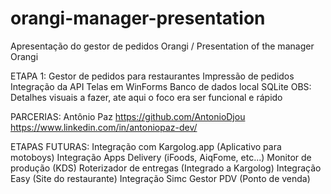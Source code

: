 # orangi-manager-presentation
Apresentação do gestor de pedidos Orangi / Presentation of the manager Orangi

ETAPA 1:
 Gestor de pedidos para restaurantes
 Impressão de pedidos
 Integração da API
 Telas em WinForms
 Banco de dados local SQLite
 OBS: Detalhes visuais a fazer, ate aqui o foco era ser funcional e rápido 

PARCERIAS: 
 Antônio Paz https://github.com/AntonioDjou https://www.linkedin.com/in/antoniopaz-dev/

 ETAPAS FUTURAS:
 Integração com Kargolog.app (Aplicativo para motoboys)
 Integração Apps Delivery (iFoods, AiqFome, etc...)
 Monitor de produção (KDS)
 Roterizador de entregas (Integrado a Kargolog)
 Integração Easy (Site do restaurante)
 Integração Simc Gestor
 PDV (Ponto de venda)

